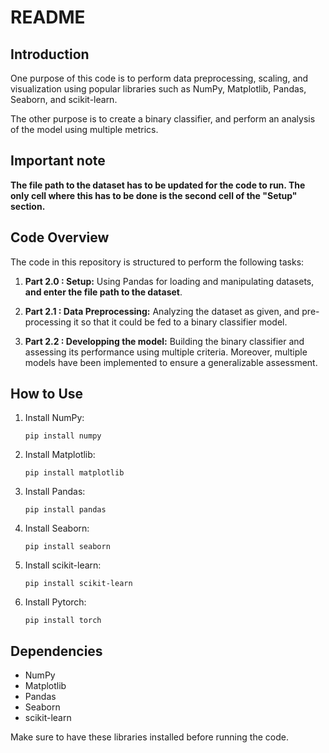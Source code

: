 # README

## Introduction

One purpose of this code is to perform data preprocessing, scaling, and visualization using popular libraries such as NumPy, Matplotlib, Pandas, Seaborn, and scikit-learn.
 
The other purpose is to create a binary classifier, and perform an analysis of the model using multiple metrics.

## Important note
**The file path to the dataset has to be updated for the code to run. The only cell where this has to be done is the second cell of the "Setup" section.**


## Code Overview

The code in this repository is structured to perform the following tasks:


1. **Part 2.0 : Setup:** Using Pandas for loading and manipulating datasets, **and enter the file path to the dataset**.

2. **Part 2.1 : Data Preprocessing:** Analyzing the dataset as given, and pre-processing it so that it could be fed to a binary classifier model.

3. **Part 2.2 : Developping the model:** Building the binary classifier and assessing its performance using multiple criteria. Moreover, multiple models have been implemented to ensure a generalizable assessment.

## How to Use


1. Install NumPy:

    ```
    pip install numpy
    ```

2. Install Matplotlib:

    ```
    pip install matplotlib
    ```

3. Install Pandas:

    ```
    pip install pandas
    ```

4. Install Seaborn:

    ```
    pip install seaborn
    ```

5. Install scikit-learn:

    ```
    pip install scikit-learn
    ```
6. Install Pytorch:

    ```
    pip install torch
    ```


## Dependencies

- NumPy
- Matplotlib
- Pandas
- Seaborn
- scikit-learn

Make sure to have these libraries installed before running the code.


    